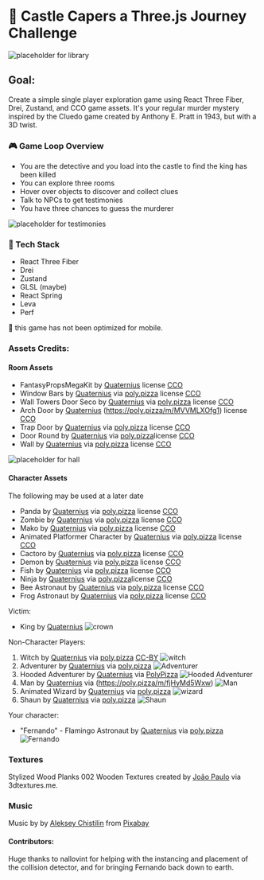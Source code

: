 # 🏰 Castle Capers a Three.js Journey Challenge

![placeholder for library](https://github.com/TokiLoshi/castle-capers/blob/main/public/library.png)

## Goal:

Create a simple single player exploration game using React Three Fiber, Drei, Zustand, and CCO game assets. It's your regular murder mystery inspired by the Cluedo game created by Anthony E. Pratt in 1943, but with a 3D twist.

### 🎮 Game Loop Overview

- You are the detective and you load into the castle to find the king has been killed
- You can explore three rooms
- Hover over objects to discover and collect clues
- Talk to NPCs to get testimonies
- You have three chances to guess the murderer

![placeholder for testimonies](https://github.com/TokiLoshi/castle-capers/blob/main/public/testimonials.png)

### 🔧 Tech Stack

- React Three Fiber
- Drei
- Zustand
- GLSL (maybe)
- React Spring
- Leva
- Perf

🚧 this game has not been optimized for mobile.

### Assets Credits:

#### Room Assets

- FantasyPropsMegaKit by [Quaternius](https://quaternius.com/packs/fantasypropsmegakit.html) license [CCO](https://creativecommons.org/publicdomain/zero/1.0/)
- Window Bars by [Quaternius](https://poly.pizza/u/Quaternius) via [poly.pizza](https://poly.pizza/m/mvTeQA5aBn) license [CCO](https://creativecommons.org/publicdomain/zero/1.0/)
- Wall Towers Door Seco by [Quaternius](https://poly.pizza/u/Quaternius) via [poly.pizza](https://poly.pizza/u/Quaternius) license [CCO](https://creativecommons.org/publicdomain/zero/1.0/)
- Arch Door by [Quaternius](https://poly.pizza/u/Quaternius) (https://poly.pizza/m/MVVMLXOfg1) license [CCO](https://creativecommons.org/publicdomain/zero/1.0/)
- Trap Door by [Quaternius](https://poly.pizza/u/Quaternius) via [poly.pizza](https://poly.pizza/m/PALqVBff9b) license [CCO](https://creativecommons.org/publicdomain/zero/1.0/)
- Door Round by [Quaternius](https://poly.pizza/u/Quaternius) via [poly.pizza](https://poly.pizza/m/4lNptAwxpV)license [CCO](https://creativecommons.org/publicdomain/zero/1.0/)
- Wall by [Quaternius](https://poly.pizza/u/Quaternius) via [poly.pizza](https://poly.pizza/m/CkF171SeTV) license [CCO](https://creativecommons.org/publicdomain/zero/1.0/)

![placeholder for hall](https://github.com/TokiLoshi/castle-capers/blob/main/public/hall.png)

#### Character Assets

The following may be used at a later date

- Panda by [Quaternius](https://poly.pizza/u/Quaternius) via [poly.pizza](https://poly.pizza/m/q1uJ28Hs8T) license [CCO](https://creativecommons.org/publicdomain/zero/1.0/)
- Zombie by [Quaternius](https://poly.pizza/u/Quaternius) via [poly.pizza](https://poly.pizza/m/VlXjG0N8Eg) license [CCO](https://creativecommons.org/publicdomain/zero/1.0/)
- Mako by [Quaternius](https://poly.pizza/u/Quaternius) via [poly.pizza](https://poly.pizza/m/2urczqZ9Xf) license [CCO](https://creativecommons.org/publicdomain/zero/1.0/)
- Animated Platformer Character by [Quaternius](https://poly.pizza/u/Quaternius) via [poly.pizza](https://poly.pizza/m/kKtL4zvS3n) license [CCO](https://creativecommons.org/publicdomain/zero/1.0/)
- Cactoro by [Quaternius](https://poly.pizza/u/Quaternius) via [poly.pizza](https://poly.pizza/m/IGn9lhdama) license [CCO](https://creativecommons.org/publicdomain/zero/1.0/)
- Demon by [Quaternius](https://poly.pizza/u/Quaternius) via [poly.pizza](https://poly.pizza/m/LnfIziKv4o) license [CCO](https://creativecommons.org/publicdomain/zero/1.0/)
- Fish by [Quaternius](https://poly.pizza/u/Quaternius) via [poly.pizza](https://poly.pizza/m/ypEYhCImAB) license [CCO](https://creativecommons.org/publicdomain/zero/1.0/)
- Ninja by [Quaternius](https://poly.pizza/u/Quaternius) via [poly.pizza](https://poly.pizza/m/xGYmeDpfTu)license [CCO](https://creativecommons.org/publicdomain/zero/1.0/)
- Bee Astronaut by [Quaternius](https://poly.pizza/u/Quaternius) via [poly.pizza](https://poly.pizza/m/OgeSH89Nmx) license [CCO](https://creativecommons.org/publicdomain/zero/1.0/)
- Frog Astronaut by [Quaternius](https://poly.pizza/u/Quaternius) via [poly.pizza](https://poly.pizza/m/0D54W8yfrA) license [CCO](https://creativecommons.org/publicdomain/zero/1.0/)

Victim:

- King by [Quaternius](https://poly.pizza/m/I1gTjmuK2m)
  ![crown](https://github.com/TokiLoshi/castle-capers/blob/main/public/profiles/crown.png)

Non-Character Players:

1. Witch by [Quaternius](https://poly.pizza/u/Quaternius) via [poly.pizza](https://poly.pizza/m/QBEOV9ZUT8) [CC-BY](https://creativecommons.org/licenses/by/3.0/)
   ![witch](https://github.com/TokiLoshi/castle-capers/blob/main/public/profiles/witch.png)
2. Adventurer by [Quaternius](https://poly.pizza/u/Quaternius) via [poly.pizza](https://poly.pizza/m/5EGWBMpuXq)
   ![Adventurer](https://github.com/TokiLoshi/castle-capers/blob/main/public/profiles/adventurer.png)
3. Hooded Adventurer by [Quaternius](https://poly.pizza/u/Quaternius) via [PolyPizza](https://poly.pizza/m/5EGWBMpuXq)
   ![Hooded Adventurer](https://github.com/TokiLoshi/castle-capers/blob/main/public/profiles/shrouded.png)
4. Man by [Quaternius](https://poly.pizza/u/Quaternius) via (https://poly.pizza/m/fjHyMd5Wxw)
   ![Man](https://github.com/TokiLoshi/castle-capers/blob/main/public/profiles/man.png)
5. Animated Wizard by [Quaternius](https://poly.pizza/u/Quaternius) via [poly.pizza](https://poly.pizza/m/kttbFvCl2C)
   ![wizard]()
6. Shaun by [Quaternius](https://poly.pizza/u/Quaternius) via [poly.pizza](https://poly.pizza/m/eJFT9MxzOM)
   ![Shaun](https://github.com/TokiLoshi/castle-capers/blob/main/public/profiles/shaun.png)

Your character:

- "Fernando" - Flamingo Astronaut by [Quaternius](https://poly.pizza/u/Quaternius) via [poly.pizza](https://poly.pizza/m/zbtPq4dOJL)
  ![Fernando](https://github.com/TokiLoshi/castle-capers/blob/main/public/profiles/fernando.png)

### Textures

Stylized Wood Planks 002 Wooden Textures created by [João Paulo](https://3dtextures.me/2024/07/19/stylized-wood-planks-002/) via 3dtextures.me.

### Music

Music by by [Aleksey Chistilin](https://pixabay.com/users/lexin_music-28841948/?utm_source=link-attribution&utm_medium=referral&utm_campaign=music&utm_content=145636) from [Pixabay](https://pixabay.com/music//?utm_source=link-attribution&utm_medium=referral&utm_campaign=music&utm_content=145636)

#### Contributors:

Huge thanks to nallovint for helping with the instancing and placement of the collision detector, and for bringing Fernando back down to earth.
